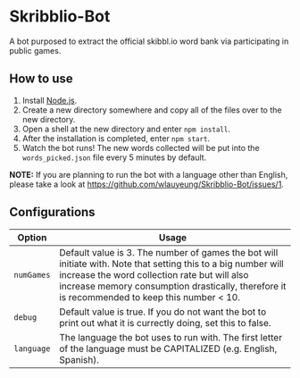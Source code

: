 # Skribblio-Bot
A bot purposed to extract the official skibbl.io word bank via participating in public games.

## How to use
1. Install [Node.js](https://nodejs.org/en/).
2. Create a new directory somewhere and copy all of the files over to the new directory.
3. Open a shell at the new directory and enter `npm install`.
4. After the installation is completed, enter `npm start`.
5. Watch the bot runs! The new words collected will be put into the `words_picked.json` file every 5 minutes by default.

**NOTE:** If you are planning to run the bot with a language other than English, please take a look at https://github.com/wlauyeung/Skribblio-Bot/issues/1. 

## Configurations
| Option | Usage |
| ------------- | ------------- |
| `numGames` | Default value is 3. The number of games the bot will initiate with. Note that setting this to a big number will increase the word collection rate but will also increase memory consumption drastically, therefore it is recommended to keep this number < 10.|
| `debug` | Default value is true. If you do not want the bot to print out what it is currectly doing, set this to false. |
| `language` | The language the bot uses to run with. The first letter of the language must be CAPITALIZED (e.g. English, Spanish). |
